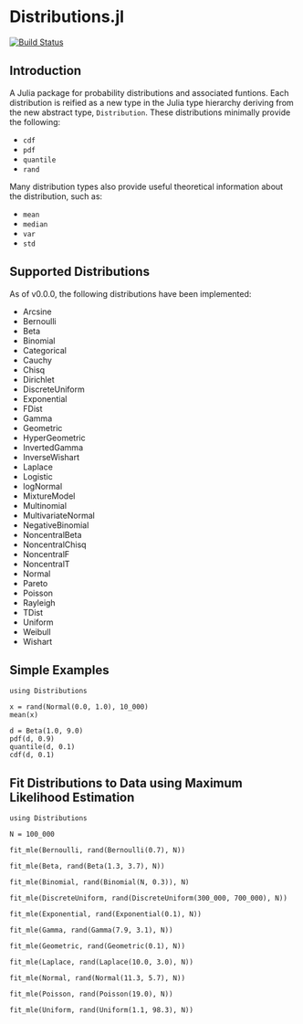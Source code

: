 Distributions.jl
================

[![Build Status](https://travis-ci.org/JuliaStats/Distributions.jl.png)](https://travis-ci.org/JuliaStats/Distributions.jl)

## Introduction

A Julia package for probability distributions and associated funtions. Each distribution is reified as a new type in the Julia type hierarchy deriving from the new abstract type, `Distribution`. These distributions minimally provide the following:

* `cdf`
* `pdf`
* `quantile`
* `rand`

Many distribution types also provide useful theoretical information about the distribution, such as:

* `mean`
* `median`
* `var`
* `std`

## Supported Distributions

As of v0.0.0, the following distributions have been implemented:

* Arcsine
* Bernoulli
* Beta
* Binomial
* Categorical
* Cauchy
* Chisq
* Dirichlet
* DiscreteUniform
* Exponential
* FDist
* Gamma
* Geometric
* HyperGeometric
* InvertedGamma
* InverseWishart
* Laplace
* Logistic
* logNormal
* MixtureModel
* Multinomial
* MultivariateNormal
* NegativeBinomial
* NoncentralBeta
* NoncentralChisq
* NoncentralF
* NoncentralT
* Normal
* Pareto
* Poisson
* Rayleigh
* TDist
* Uniform
* Weibull
* Wishart

## Simple Examples

    using Distributions

    x = rand(Normal(0.0, 1.0), 10_000)
    mean(x)

    d = Beta(1.0, 9.0)
    pdf(d, 0.9)
    quantile(d, 0.1)
    cdf(d, 0.1)

## Fit Distributions to Data using Maximum Likelihood Estimation

	using Distributions

    N = 100_000

    fit_mle(Bernoulli, rand(Bernoulli(0.7), N))

    fit_mle(Beta, rand(Beta(1.3, 3.7), N))

    fit_mle(Binomial, rand(Binomial(N, 0.3)), N)

    fit_mle(DiscreteUniform, rand(DiscreteUniform(300_000, 700_000), N))

    fit_mle(Exponential, rand(Exponential(0.1), N))

    fit_mle(Gamma, rand(Gamma(7.9, 3.1), N))

    fit_mle(Geometric, rand(Geometric(0.1), N))

    fit_mle(Laplace, rand(Laplace(10.0, 3.0), N))

    fit_mle(Normal, rand(Normal(11.3, 5.7), N))

    fit_mle(Poisson, rand(Poisson(19.0), N))

    fit_mle(Uniform, rand(Uniform(1.1, 98.3), N))
